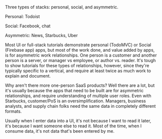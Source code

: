 Three types of stacks: personal, social, and asymmetric.

Personal: Todoist

Social: Facebook, chat

Asymmetric: News, Starbucks, Uber

Most UI or full-stack tutorials demonstrate personal (TodoMVC) or Social 
(Firebase app) apps, but most of the work done, and value added by apps, is for
asymmetric work relationships. One person is a customer and another person is a server,
or manager vs employee, or author vs. reader. It's tough to show tutorials for these types
of relationships, however, since they're typically specific to a vertical, and require at
least twice as much work to explain and document.

Why aren't there more one-person SaaS products? Well there are a lot, but it's usually
because the apps that need to be built are for asymmetric relationships, and require
understanding of multiple user roles. Even with Starbucks, customer/PoS is an oversimplification.
Managers, business analysts, and supply chain folks need the same data in completely different
formats.

Usually when I enter data into a UI, it's not because I want to read it later, it's because I want
someone else to read it. Most of the time, when I consume data, it's not data that's been entered
by me.

